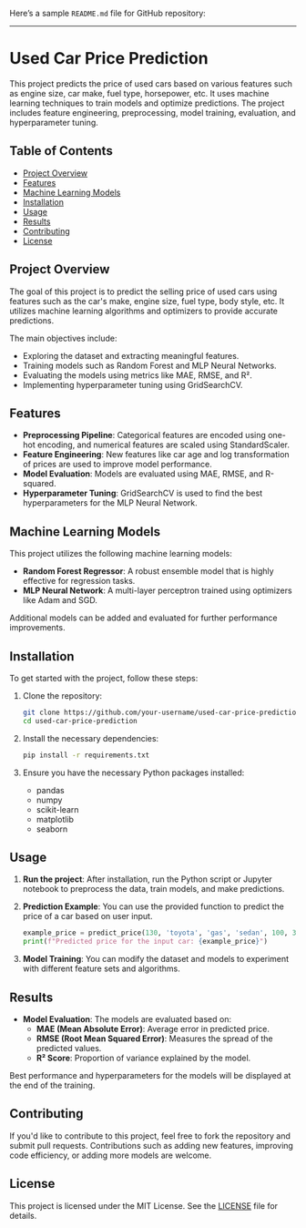 Here’s a sample `README.md` file for  GitHub repository:

---

# Used Car Price Prediction

This project predicts the price of used cars based on various features such as engine size, car make, fuel type, horsepower, etc. It uses machine learning techniques to train models and optimize predictions. The project includes feature engineering, preprocessing, model training, evaluation, and hyperparameter tuning.

## Table of Contents
- [Project Overview](#project-overview)
- [Features](#features)
- [Machine Learning Models](#machine-learning-models)
- [Installation](#installation)
- [Usage](#usage)
- [Results](#results)
- [Contributing](#contributing)
- [License](#license)

## Project Overview
The goal of this project is to predict the selling price of used cars using features such as the car's make, engine size, fuel type, body style, etc. It utilizes machine learning algorithms and optimizers to provide accurate predictions.

The main objectives include:
- Exploring the dataset and extracting meaningful features.
- Training models such as Random Forest and MLP Neural Networks.
- Evaluating the models using metrics like MAE, RMSE, and R².
- Implementing hyperparameter tuning using GridSearchCV.

## Features
- **Preprocessing Pipeline**: Categorical features are encoded using one-hot encoding, and numerical features are scaled using StandardScaler.
- **Feature Engineering**: New features like car age and log transformation of prices are used to improve model performance.
- **Model Evaluation**: Models are evaluated using MAE, RMSE, and R-squared.
- **Hyperparameter Tuning**: GridSearchCV is used to find the best hyperparameters for the MLP Neural Network.

## Machine Learning Models
This project utilizes the following machine learning models:
- **Random Forest Regressor**: A robust ensemble model that is highly effective for regression tasks.
- **MLP Neural Network**: A multi-layer perceptron trained using optimizers like Adam and SGD.
  
Additional models can be added and evaluated for further performance improvements.

## Installation
To get started with the project, follow these steps:

1. Clone the repository:
   ```bash
   git clone https://github.com/your-username/used-car-price-prediction.git
   cd used-car-price-prediction
   ```

2. Install the necessary dependencies:
   ```bash
   pip install -r requirements.txt
   ```

3. Ensure you have the necessary Python packages installed:
   - pandas
   - numpy
   - scikit-learn
   - matplotlib
   - seaborn

## Usage
1. **Run the project**: After installation, run the Python script or Jupyter notebook to preprocess the data, train models, and make predictions.
   
2. **Prediction Example**: You can use the provided function to predict the price of a car based on user input.
   ```python
   example_price = predict_price(130, 'toyota', 'gas', 'sedan', 100, 30, 5)
   print(f"Predicted price for the input car: {example_price}")
   ```

3. **Model Training**: You can modify the dataset and models to experiment with different feature sets and algorithms.

## Results
- **Model Evaluation**: The models are evaluated based on:
  - **MAE (Mean Absolute Error)**: Average error in predicted price.
  - **RMSE (Root Mean Squared Error)**: Measures the spread of the predicted values.
  - **R² Score**: Proportion of variance explained by the model.
  
Best performance and hyperparameters for the models will be displayed at the end of the training.

## Contributing
If you'd like to contribute to this project, feel free to fork the repository and submit pull requests. Contributions such as adding new features, improving code efficiency, or adding more models are welcome.

## License
This project is licensed under the MIT License. See the [LICENSE](LICENSE) file for details.





